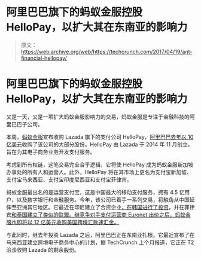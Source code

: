# 阿里巴巴旗下的蚂蚁金服控股 HelloPay，以扩大其在东南亚的影响力 

> 原文：<https://web.archive.org/web/https://techcrunch.com/2017/04/19/ant-financial-hellopay/>

# 阿里巴巴旗下的蚂蚁金服控股 HelloPay，以扩大其在东南亚的影响力

又是一天，又是一项扩大蚂蚁金服影响力的交易，蚂蚁金服是专注于金融科技的阿里巴巴子公司。

本周，[蚂蚁金服](https://web.archive.org/web/20221206184451/https://www.hellopay.com.ph/media.html)宣布收购 Lazada 旗下的支付公司 HelloPay，[阿里巴巴去年以 10 亿美元](https://web.archive.org/web/20221206184451/https://beta.techcrunch.com/2016/04/12/rocketinternet-lazada/)收购了该公司的大部分股份。HelloPay 由 Lazada 于 2014 年 11 月创立，旨在为其电子商务业务开发支付服务。

考虑到所有权链，这笔交易完全合乎逻辑，它将使 HelloPay 成为蚂蚁金服新加坡办事处的所有人和运营人。此外，HelloPay 将在其市场上更名为支付宝新加坡、支付宝马来西亚、支付宝印度尼西亚和支付宝菲律宾。

蚂蚁金服最出名的是运营支付宝，这是中国最大的移动支付服务，拥有 4.5 亿用户，以及数字银行和金融服务。今年，该公司已着手一系列交易，将触角从中国延伸至亚洲其它地区。它最近在印尼建立了合资企业[，在韩国进行了投资](https://web.archive.org/web/20221206184451/https://beta.techcrunch.com/2017/04/12/ant-financial-emtek-indonesia/)，并在菲律宾[和泰国](https://web.archive.org/web/20221206184451/https://beta.techcrunch.com/2017/02/20/ant-financial-mynt/)[建立了类似的联盟。继竞争对手支付运营商 Euronet 出价之后，蚂蚁金服也即将以 12 亿美元收购美国跨境汇款速汇金。](https://web.archive.org/web/20221206184451/http://www.cnbc.com/2016/11/01/ant-financial-invests-in-thailands-ascent-money-as-part-of-global-expansion-play.html)

与此同时，继去年投资 Lazada 之后，阿里巴巴正在东南亚扎根。它最近宣布了在马来西亚建立跨境电子商务中心的计划，据 TechCrunch 上个月报道，它正在 T2 洽谈收购 Lazada 的剩余股份。
